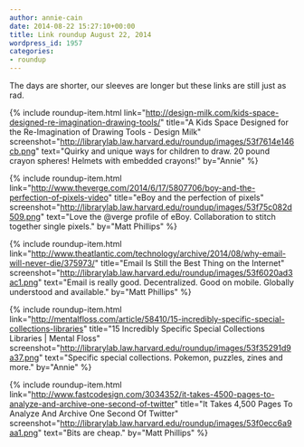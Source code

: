 ```yaml
---
author: annie-cain
date: 2014-08-22 15:27:10+00:00
title: Link roundup August 22, 2014
wordpress_id: 1957
categories:
- roundup
---
```


The days are shorter, our sleeves are longer but these links are still just as rad.

{% include roundup-item.html
  link="http://design-milk.com/kids-space-designed-re-imagination-drawing-tools/"
  title="A Kids Space Designed for the Re-Imagination of Drawing Tools - Design Milk"
  screenshot="http://librarylab.law.harvard.edu/roundup/images/53f7614e146cb.png"
  text="Quirky and unique ways for children to draw.  20 pound crayon spheres!  Helmets with embedded crayons!"
  by="Annie"
%}

{% include roundup-item.html
  link="http://www.theverge.com/2014/6/17/5807706/boy-and-the-perfection-of-pixels-video"
  title="eBoy and the perfection of pixels"
  screenshot="http://librarylab.law.harvard.edu/roundup/images/53f75c082d509.png"
  text="Love the @verge profile of eBoy. Collaboration to stitch together single pixels."
  by="Matt Phillips"
%}

{% include roundup-item.html
  link="http://www.theatlantic.com/technology/archive/2014/08/why-email-will-never-die/375973/"
  title="Email Is Still the Best Thing on the Internet"
  screenshot="http://librarylab.law.harvard.edu/roundup/images/53f6020ad3ac1.png"
  text="Email is really good. Decentralized. Good on mobile. Globally understood and available."
  by="Matt Phillips"
%}

{% include roundup-item.html
  link="http://mentalfloss.com/article/58410/15-incredibly-specific-special-collections-libraries"
  title="15 Incredibly Specific Special Collections Libraries | Mental Floss"
  screenshot="http://librarylab.law.harvard.edu/roundup/images/53f35291d9a37.png"
  text="Specific special collections.  Pokemon, puzzles, zines and more."
  by="Annie"
%}

{% include roundup-item.html
  link="http://www.fastcodesign.com/3034352/it-takes-4500-pages-to-analyze-and-archive-one-second-of-twitter"
  title="It Takes 4,500 Pages To Analyze And Archive One Second Of Twitter"
  screenshot="http://librarylab.law.harvard.edu/roundup/images/53f0ecc6a9aa1.png"
  text="Bits are cheap."
  by="Matt Phillips"
%}
